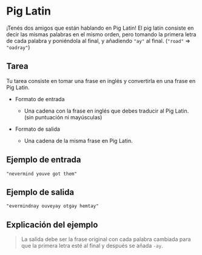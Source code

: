 # Pig Latin

¡Tenés dos amigos que están hablando en Pig Latin! El pig latín consiste en decir las mismas palabras en el mismo orden, pero tomando la primera letra de cada palabra y poniéndola al final, y añadiendo `"ay"` al final. (`"road"` => `"oadray"`)

## Tarea
Tu tarea consiste en tomar una frase en inglés y convertirla en una frase en Pig Latin. 

* Formato de entrada 
  * Una cadena con la frase en inglés que debes traducir al Pig Latin. (sin puntuación ni mayúsculas)

* Formato de salida 
  * Una cadena de la misma frase en Pig Latin.

## Ejemplo de entrada 
```
"nevermind youve got them"
```

## Ejemplo de salida 
```
"evermindnay ouveyay otgay hemtay"
```

## Explicación del ejemplo

> La salida debe ser la frase original con cada palabra cambiada para que la primera letra esté al final y después se añada `-ay`.
